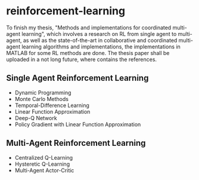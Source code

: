 # reinforcement-learning

To finish my thesis, "Methods and implementations for coordinated multi-agent learning", which involves a research on RL from single agent to multi-agent, as well as the state-of-the-art in collaborative and coordinated multi-agent learning algorithms and implementations, the implementations in MATLAB for some RL methods are done. The thesis paper shall be uploaded in a not long future, where contains the references.

## Single Agent Reinforcement Learning

* Dynamic Programming
* Monte Carlo Methods
* Temporal-Difference Learning
* Linear Function Approximation
* Deep-Q Network
* Policy Gradient with Linear Function Approximation

## Multi-Agent Reinforcement Learning

* Centralized Q-Learning
* Hysteretic Q-Learning
* Multi-Agent Actor-Critic
